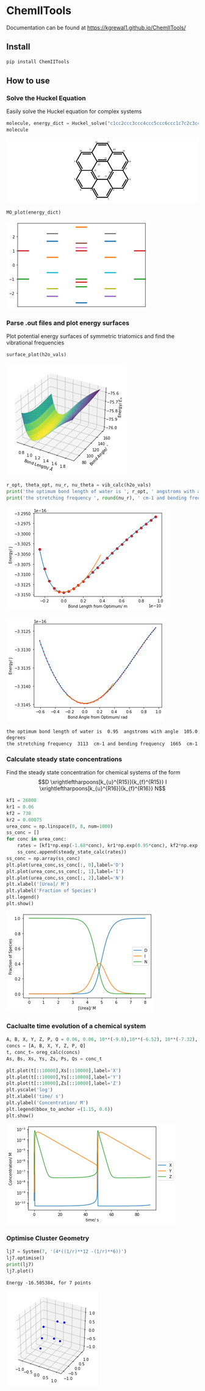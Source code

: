 ChemIITools
================

<!-- WARNING: THIS FILE WAS AUTOGENERATED! DO NOT EDIT! -->

Documentation can be found at https://kgrewal1.github.io/ChemIITools/

## Install

``` sh
pip install ChemIITools
```

## How to use

### Solve the Huckel Equation

Easily solve the Huckel equation for complex systems

``` python
molecule, energy_dict = Huckel_solve("c1cc2ccc3ccc4ccc5ccc6ccc1c7c2c3c4c5c67")
molecule
```

![](index_files/figure-gfm/cell-3-output-1.svg)

``` python
MO_plot(energy_dict)
```

![](index_files/figure-gfm/cell-4-output-1.png)

### Parse .out files and plot energy surfaces

Plot potential energy surfaces of symmetric triatomics and find the
vibrational frequencies

``` python
surface_plot(h2o_vals)
```

![](index_files/figure-gfm/cell-6-output-1.png)

``` python
r_opt, theta_opt, nu_r, nu_theta = vib_calc(h2o_vals)
print('the optimum bond length of water is ', r_opt, ' angstroms with angle ', theta_opt, ' degrees' )
print('the stretching frequency ', round(nu_r), ' cm-1 and bending frequency ', round(nu_theta), ' cm-1' )
```

![](index_files/figure-gfm/cell-7-output-1.png)

![](index_files/figure-gfm/cell-7-output-2.png)

    the optimum bond length of water is  0.95  angstroms with angle  105.0  degrees
    the stretching frequency  3113  cm-1 and bending frequency  1665  cm-1

### Calculate steady state concentrations

Find the steady state concentration for chemical systems of the form
$$D  \xrightleftharpoons[k_{u}^{R15}]{k_{f}^{R15}}  I  \xrightleftharpoons[k_{u}^{R16}]{k_{f}^{R16}} N$$

``` python
kf1 = 26000
kr1 = 0.06
kf2 = 730
kr2 = 0.00075
urea_conc = np.linspace(0, 8, num=1000)
ss_conc = []
for conc in urea_conc:
    rates = [kf1*np.exp(-1.68*conc), kr1*np.exp(0.95*conc), kf2*np.exp(-1.72*conc), kr2*np.exp(1.20*conc)]
    ss_conc.append(steady_state_calc(rates))
ss_conc = np.array(ss_conc)
plt.plot(urea_conc,ss_conc[:, 0],label='D')
plt.plot(urea_conc,ss_conc[:, 1],label='I')
plt.plot(urea_conc,ss_conc[:, 2],label='N')
plt.xlabel('[Urea]/ M')
plt.ylabel('Fraction of Species')
plt.legend()
plt.show()
```

![](index_files/figure-gfm/cell-8-output-1.png)

### Caclualte time evolution of a chemical system

``` python
A, B, X, Y, Z, P, Q = 0.06, 0.06, 10**(-9.8),10**(-6.52), 10**(-7.32), 0, 0
concs = [A, B, X, Y, Z, P, Q]
t, conc_t= oreg_calc(concs)
As, Bs, Xs, Ys, Zs, Ps, Qs = conc_t
```

``` python
plt.plot(t[::10000],Xs[::10000],label='X')
plt.plot(t[::10000],Ys[::10000],label='Y')
plt.plot(t[::10000],Zs[::10000],label='Z')
plt.yscale('log')
plt.xlabel('time/ s')
plt.ylabel('Concentration/ M')
plt.legend(bbox_to_anchor =(1.15, 0.6))
plt.show()
```

![](index_files/figure-gfm/cell-10-output-1.png)

### Optimise Cluster Geometry

``` python
lj7 = System(7, '(4*((1/r)**12 -(1/r)**6))')
lj7.optimise()
print(lj7)
lj7.plot()
```

    Energy -16.505384, for 7 points

![](index_files/figure-gfm/cell-11-output-2.png)
